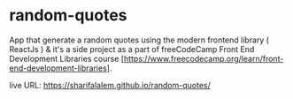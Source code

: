# random-quotes
App that generate a random quotes using the modern frontend library ( ReactJs ) & it's a side project as a part of freeCodeCamp Front End Development Libraries course [https://www.freecodecamp.org/learn/front-end-development-libraries].

live URL: https://sharifalalem.github.io/random-quotes/
